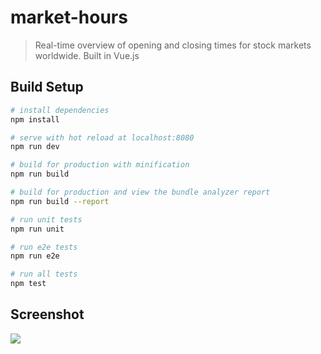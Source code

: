 # market-hours

> Real-time overview of opening and closing times for stock markets worldwide. Built in Vue.js

## Build Setup

``` bash
# install dependencies
npm install

# serve with hot reload at localhost:8080
npm run dev

# build for production with minification
npm run build

# build for production and view the bundle analyzer report
npm run build --report

# run unit tests
npm run unit

# run e2e tests
npm run e2e

# run all tests
npm test
```

## Screenshot
<img src="https://raw.githubusercontent.com/tk512/market-hours/master/static/markethours-screenshot.png">
